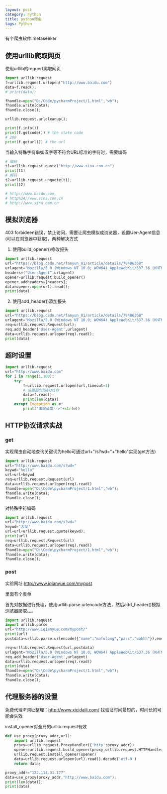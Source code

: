 ```yaml
---
layout: post
category: Python
title: python爬虫
tags: Python
---
```


有个爬虫软件:metaseeker

## 使用urllib爬取网页
使用urllib的requert爬取网页

```python
import urllib.request
f=urllib.request.urlopen("http://www.baidu.com")
data=f.read();
# print(data);

fhandle=open("D:/Code/pycharmProject/1.html","wb");
fhandle.write(data);
fhandle.close();

urllib.request.urlcleanup();

print(f.info())
print(f.getcode()) # the state code
# 200
print(f.geturl()) # the url 
```
当输入特殊字符串如汉字等不符合URL标准的字符时，需要编码
```python
# 编码
t1=urllib.request.quote("http://www.sina.com.cn")
print(t1)
# 解码
t2=urllib.request.unquote(t1);
print(t2)

# http://www.baidu.com
# http%3A//www.sina.com.cn
# http://www.sina.com.cn
```

## 模拟浏览器
403 forbideen错误，禁止访问，需要让爬虫模拟成浏览器，设置Uer-Agent信息(可以在浏览器中获取)，两种解决方式
1. 使用build_opener()修改报头
```python
import urllib.request
url="https://blog.csdn.net/fanyun_01/article/details/79406368"
urlagent="Mozilla/5.0 (Windows NT 10.0; WOW64) AppleWebKit/537.36 (KHTML, like Gecko) Chrome/65.0.3325.181 Safari/537.36"
headers=("User-Agent",urlagent)
opener=urllib.request.build_opener()
opener.addheaders=[headers];
data=opener.open(url).read();
print(data)
```

2. 使用add_header()添加报头
```python
import urllib.request
url="https://blog.csdn.net/fanyun_01/article/details/79406368"
urlagent="Mozilla/5.0 (Windows NT 10.0; WOW64) AppleWebKit/537.36 (KHTML, like Gecko) Chrome/65.0.3325.181 Safari/537.36"
req=urllib.request.Request(url);
req.add_header('User-Agent',urlagent)
data=urllib.request.urlopen(req).read();
print(data)
```

## 超时设置
```python
import urllib.request
url="http://www.baidu.com"
for i in range(1,100):
    try:
        f=urllib.request.urlopen(url,timeout=1)
        # 设置超时限制为1秒
        data=f.read();
        print(len(data))
    except Exception as e:
        print("出现异常-->"+str(e))

```

## HTTP协议请求实战

### get
实现爬虫自动地查询关键词为hello可通过url+"/s?wd="+"hello"实现(get方法)
```python
import urllib.request
url="http://www.baidu.com/s?wd="
keywd="hello"
url=url+keywd
req=urllib.request.Request(url)
data=urllib.request.urlopen(req).read()
fhandle=open("D:\Code\pycharmProject/1.html","wb");
fhandle.write(data);
fhandle.close();
```

对特殊字符编码
```python
import urllib.request
url="http://www.baidu.com/s?wd="
keywd="大龙"
url=url+urllib.request.quote(keywd);
print(url)
req=urllib.request.Request(url)
data=urllib.request.urlopen(req).read()
fhandle=open("D:\Code\pycharmProject/1.html","wb");
fhandle.write(data);
fhandle.close();
```

### post
实验网址:http://www.iqianyue.com/mypost

里面有个表单

首先对数据进行处理，使用urllib.parse.urlencode方法，然后add_header()模拟浏览器爬取。。。
```python
import urllib.request
import urllib.parse
url="http://www.iqianyue.com/mypost/"
print(url)
postdata=urllib.parse.urlencode({"name":"mafulong","pass":"wahhh"}).encode("utf-8")

req=urllib.request.Request(url,postdata)
urlagent="Mozilla/5.0 (Windows NT 10.0; WOW64) AppleWebKit/537.36 (KHTML, like Gecko) Chrome/65.0.3325.181 Safari/537.36"
req.add_header('User-Agent',urlagent)
data=urllib.request.urlopen(req).read()
print(data)
fhandle=open("D:\Code\pycharmProject/1.html","wb");
fhandle.write(data);
fhandle.close();
```

## 代理服务器的设置
免费代理IP网址整理：http://www.xicidaili.com/ 找验证时间最短的，时间长的可能会失效

install_opener对全局的urllib.request有效
```python
def use_proxy(proxy_addr,url):
    import urllib.request
    proxy=urllib.request.ProxyHandler({'http':proxy_addr})
    opener=urllib.request.build_opener(proxy,urllib.request.HTTPHandler)
    urllib.request.install_opener(opener)
    data=urllib.request.urlopen(url).read().decode('utf-8')
    return data;

proxy_addr="122.114.31.177"
data=use_proxy(proxy_addr,"http://www.baidu.com");
print(len(data));
print(data)
```